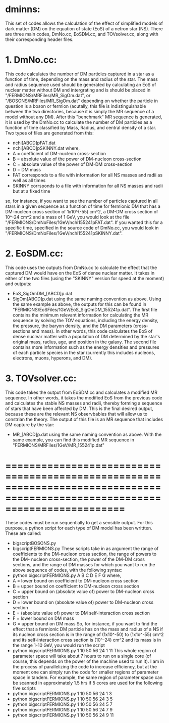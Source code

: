 # dminns:
This set of codes allows the calculation of the effect of simplified models of dark matter (DM) on the equation of state (EoS) 
of a netron star (NS). There are three main codes, DmNo.cc, EoSDM.cc, and TOVsolver.cc, along with their corresponding header 
files.

# 1. DmNo.cc:
This code calculates the number of DM particles captured in a star as a function of time, depending on the mass and radius of 
the star. The mass and radius sequence used should be generated by calculating an EoS of nuclear matter without DM and 
intergrating and is should be placed in "/FERMIONS/MRFiles/MR_SigOm.dat", or "/BOSONS/MRFiles/MR_SigOm.dat" depending on whether 
the particle in question is a boson or fermion (acutally, this file is indistinguishable between the two directories, because it 
is simply the MR sequence of a model without any DM). After this "benchmark" MR sequence is generated, it is used by the DmNo.cc 
to calculate the number of DM particles as a function of time classified by Mass, Radius, and central density of a star. Two 
types of files are generated from this:
* nchi[ABCD]pFAT.dat
* nchi[ABCD]pSKINNY.dat
where,
* A = coefficient of DM-nucleon cross-section
* B = absolute value of the power of DM-nucleon cross-section
* C = absolute value of the power of DM-DM cross-section
* D = DM mass
* FAT corresponds to a file with information for all NS masses and radii as well as all times
* SKINNY corrsponds to a file with information for all NS masses and radii but at a fixed time


so, for instance, if you want to see the number of particles captured in all stars in a given sequence as a function of time for
fermionic DM that has a DM-nucleon cross section of 1x10^(-55) cm^2, a DM-DM cross section of 10^-24 cm^2 and a mass of 1 GeV,
you would look at the file "/FERMIONS/DmNoFiles/1GeV/nchi155241pFAT.dat". If you wanted this for a specific time, specified in
the source code of DmNo.cc, you would look in "/FERMIONS/DmNoFiles/1GeV/nchi155241pSKINNY.dat".

# 2. EoSDM.cc:
This code uses the outputs from DmNo.cc to calculate the effect that the captured DM would have on the EoS of dense nuclear
matter. It takes in either of the two files (using the "SKINNY" version for speed at the moment) and outputs:
* EoS_SigOmDM_[ABCD]p.dat
* SigOm[ABCD]p.dat
using the same naming convention as above. Using the same example as above, the outputs for this can be found in
"FERMIONS/EoSFiles/1GeV/EoS_SigOmDM_155241p.dat". The first file contains the minimum relevant information for calculating the
MR sequence by solving the TOV equations, including the energy density, the pressure, the baryon density, and the DM parameters
(cross-sections and mass). In other words, this code calculates the EoS of dense nuclear matter with a population of DM
determined by the star's original mass, radius, age, and position in the galaxy. The second file contains more information such
as the energy densities and pressures of each particle species in the star (currently this includes nucleons, electrons, muons,
hyperons, and DM).

# 3. TOVsolver.cc:
This code takes the output from EoSDM.cc and calculates a modified MR sequence. In other words, it takes the modified EoS from
the previous code and calculates the stable NS masses and radii, thereby forming a sequence of stars that have been affected by
DM. This is the final desired output, because these are the relevant NS observbables that will allow us to constrian the theory. 
The output of this file is an MR sequence that includes DM capture by the star:
* MR_[ABCD]p.dat
using the same naming convention as above. With the same example, you can find this modified MR sequence in
"FERMIONS/MRFiles/1GeV/MR_155241p.dat"
# ============================================================================================================================

These codes must be run sequentially to get a sensible output. For this purpose, a python script for each type of DM model has 
been writtten. These are called:
* bigscriptBOSONS.py
* bigscriptFERMIONS.py
These scripts take in as argument the range of coefficients to the DM-nucleon cross section, the range of powers to the DM-
nucleon cross-section, the power of the DM-DM cross sections, and the range of DM masses for which you want to run the above
sequence of codes, with the following syntax:
* python bigscriptFERMIONS.py A B C D E F G
where,
* A = lower bound on coefficient to DM-nucleon cross section
* B = upper bound on coefficient to DM-nucleon cross section
* C = upper bound on (absolute value of) power to DM-nucleon cross section
* D = lower bound on (absolute value of) power to DM-nucleon cross section
* E = (absolute value of) power to DM self-interaction cross section
* F = lower bound on DM mass
* G = upper bound on DM mass
So, for instance, if you want to find the effect that a fermionic DM particle has on the mass and radius of a NS if its nucleon
cross section is in the range of (1x10^-50) to (1x1o^-55) cm^2 and its self-interaction cross section is (10^-24) cm^2 and its
mass is in the range 1-10 GeV, you would run the script
* python bigscriptFERMIONS.py 1 10 50 56 24 1 11
This whole region of parameter space will take about 7 hours to run on a single core (of course, this depends on the power of
the machine used to run it). I am in the process of parallelizing the code to increase efficiency, but at the moment one can
simply run the code for smaller regions of parameter space in tandem. For example, the same region of parameter space can be
scanned in approximately 1.5 hrs if 5 cores are used for the following five scripts
* python bigscriptFERMIONS.py 1 10 50 56 24 1 3
* python bigscriptFERMIONS.py 1 10 50 56 24 3 5
* python bigscriptFERMIONS.py 1 10 50 56 24 5 7
* python bigscriptFERMIONS.py 1 10 50 56 24 7 9
* python bigscriptFERMIONS.py 1 10 50 56 24 9 11
